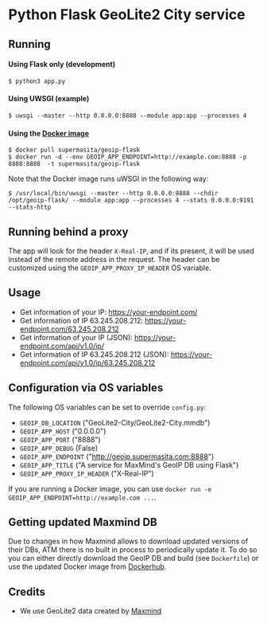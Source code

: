 # Python Flask GeoLite2 City service

## Running

#### Using Flask only (development)

```
$ python3 app.py
```

#### Using UWSGI (example)

```
$ uwsgi --master --http 0.0.0.0:8888 --module app:app --processes 4
```

#### Using the [Docker image](https://hub.docker.com/r/supermasita/geoip-flask)

```
$ docker pull supermasita/geoip-flask
$ docker run -d --env GEOIP_APP_ENDPOINT=http://example.com:8888 -p 8888:8888  -t supermasita/geoip-flask
```

Note that the Docker image runs uWSGI in the following way:

```
$ /usr/local/bin/uwsgi --master --http 0.0.0.0:8888 --chdir /opt/geoip-flask/ --module app:app --processes 4 --stats 0.0.0.0:9191 --stats-http
``` 

## Running behind a proxy
The app will look for the header `X-Real-IP`, and if its present, it will be used instead of the 
remote address in the request. The header can be customized using the `GEOIP_APP_PROXY_IP_HEADER`
OS variable.

## Usage
* Get information of your IP: <https://your-endpoint.com/>
* Get information of IP 63.245.208.212: <https://your-endpoint.com/63.245.208.212>
* Get information of your IP (JSON): <https://your-endpoint.com/api/v1.0/ip/>
* Get information of IP 63.245.208.212 (JSON): <https://your-endpoint.com/api/v1.0/ip/63.245.208.212>

## Configuration via OS variables
The following OS variables can be set to override `config.py`:
* `GEOIP_DB_LOCATION` ("GeoLite2-City/GeoLite2-City.mmdb")
* `GEOIP_APP_HOST` ("0.0.0.0")
* `GEOIP_APP_PORT` ("8888")
* `GEOIP_APP_DEBUG` (False)
* `GEOIP_APP_ENDPOINT` ("http://geoip.supermasita.com:8888")
* `GEOIP_APP_TITLE` ("A service for MaxMind's GeoIP DB using Flask")
* `GEOIP_APP_PROXY_IP_HEADER` ("X-Real-IP")

If you are running a Docker image, you can use `docker run -e GEOIP_APP_ENDPOINT=http://example.com ...`.

## Getting updated Maxmind DB
Due to changes in how Maxmind allows to download updated versions of their DBs, ATM there is no built in process to periodically update it. To do so you can either directly download the GeoIP DB and build (see `Dockerfile`) or use the updated Docker image from [Dockerhub](https://hub.docker.com/r/supermasita/geoip-flask).

## Credits
* We use GeoLite2 data created by [Maxmind](http://www.maxmind.com)

